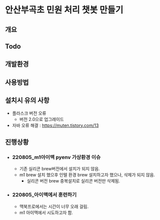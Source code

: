 # 안산부곡초 민원 처리 챗봇 만들기

## 개요

## Todo

## 개발환경

## 사용방법

## 설치시 유의 사항
- 플라스크 버전 오류
  - 버전 2.0으로 업그레이드
- 자바 오류 해결 : https://muten.tistory.com/13

## 진행상황
- ### 220805_m1아이맥 pyenv 가상환경 이슈
  - 기존 실리콘 brew버전에서 설치가 되지 않음.
  - m1 brew 설치 했으후 인텔 환경 brew 설치하고자 했으나, 삭제가 되지 않음.
    - 실리콘 버전 brew 중복설치로 실리콘 버전만 삭제됨.

- ### 220805_아이맥에서 훈련하기
  - 맥북프로에서는 시간이 너무 오래 걸림. 
  - m1 아이맥에서 시도하고자 함.